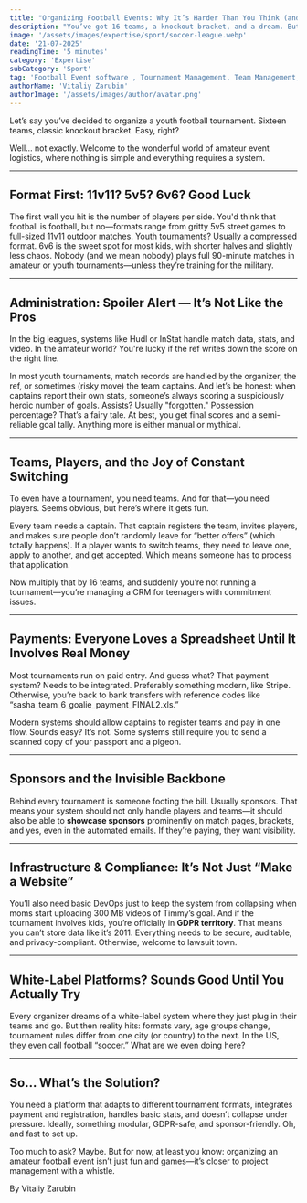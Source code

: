 ```yaml
---
title: "Organizing Football Events: Why It’s Harder Than You Think (and What Nobody Tells You)"
description: "You’ve got 16 teams, a knockout bracket, and a dream. But here’s why organizing an amateur football tournament is more chaos than it looks—and how tech, formats, and fair play shape the experience."
image: '/assets/images/expertise/sport/soccer-league.webp'
date: '21-07-2025'
readingTime: '5 minutes'
category: 'Expertise'
subCategory: 'Sport'
tag: 'Football Event software , Tournament Management, Team Management, Youth Soccer'
authorName: 'Vitaliy Zarubin'
authorImage: '/assets/images/author/avatar.png'
---
```


Let’s say you’ve decided to organize a youth football tournament. Sixteen teams, classic knockout bracket. Easy, right?

Well… not exactly. Welcome to the wonderful world of amateur event logistics, where nothing is simple and everything requires a system.

---

## Format First: 11v11? 5v5? 6v6? Good Luck

The first wall you hit is the number of players per side. You'd think that football is football, but no—formats range from gritty 5v5 street games to full-sized 11v11 outdoor matches. Youth tournaments? Usually a compressed format. 6v6 is the sweet spot for most kids, with shorter halves and slightly less chaos. Nobody (and we mean nobody) plays full 90-minute matches in amateur or youth tournaments—unless they’re training for the military.

---

## Administration: Spoiler Alert — It’s Not Like the Pros

In the big leagues, systems like Hudl or InStat handle match data, stats, and video. In the amateur world? You're lucky if the ref writes down the score on the right line.

In most youth tournaments, match records are handled by the organizer, the ref, or sometimes (risky move) the team captains. And let’s be honest: when captains report their own stats, someone’s always scoring a suspiciously heroic number of goals. Assists? Usually "forgotten." Possession percentage? That’s a fairy tale. At best, you get final scores and a semi-reliable goal tally. Anything more is either manual or mythical.

---

## Teams, Players, and the Joy of Constant Switching

To even have a tournament, you need teams. And for that—you need players. Seems obvious, but here’s where it gets fun.

Every team needs a captain. That captain registers the team, invites players, and makes sure people don’t randomly leave for “better offers” (which totally happens). If a player wants to switch teams, they need to leave one, apply to another, and get accepted. Which means someone has to process that application.

Now multiply that by 16 teams, and suddenly you’re not running a tournament—you’re managing a CRM for teenagers with commitment issues.

---

## Payments: Everyone Loves a Spreadsheet Until It Involves Real Money

Most tournaments run on paid entry. And guess what? That payment system? Needs to be integrated. Preferably something modern, like Stripe. Otherwise, you’re back to bank transfers with reference codes like “sasha_team_6_goalie_payment_FINAL2.xls.”

Modern systems should allow captains to register teams and pay in one flow. Sounds easy? It’s not. Some systems still require you to send a scanned copy of your passport and a pigeon.

---

## Sponsors and the Invisible Backbone

Behind every tournament is someone footing the bill. Usually sponsors. That means your system should not only handle players and teams—it should also be able to **showcase sponsors** prominently on match pages, brackets, and yes, even in the automated emails. If they’re paying, they want visibility.

---

## Infrastructure & Compliance: It’s Not Just “Make a Website”

You’ll also need basic DevOps just to keep the system from collapsing when moms start uploading 300 MB videos of Timmy’s goal. And if the tournament involves kids, you’re officially in **GDPR territory**. That means you can’t store data like it’s 2011. Everything needs to be secure, auditable, and privacy-compliant. Otherwise, welcome to lawsuit town.

---

## White-Label Platforms? Sounds Good Until You Actually Try

Every organizer dreams of a white-label system where they just plug in their teams and go. But then reality hits: formats vary, age groups change, tournament rules differ from one city (or country) to the next. In the US, they even call football “soccer.” What are we even doing here?

---

## So… What’s the Solution?

You need a platform that adapts to different tournament formats, integrates payment and registration, handles basic stats, and doesn’t collapse under pressure. Ideally, something modular, GDPR-safe, and sponsor-friendly. Oh, and fast to set up.

Too much to ask? Maybe. But for now, at least you know: organizing an amateur football event isn’t just fun and games—it’s closer to project management with a whistle.

By Vitaliy Zarubin
